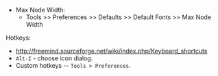 

* Max Node Width:
   * Tools >> Preferences >> Defaults >> Default Fonts >> Max Node Width

Hotkeys:
   - http://freemind.sourceforge.net/wiki/index.php/Keyboard_shortcuts
   - `Alt-I` - choose icon dialog.
   - Custom hotkeys -- `Tools > Preferences`.

